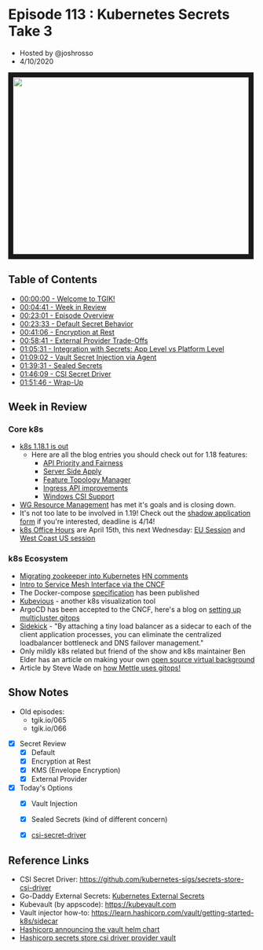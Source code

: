 # Episode 113 : Kubernetes Secrets Take 3

- Hosted by @joshrosso
- 4/10/2020

<!--- Thumbnailed embed of the video, n8Xo_ghCIOSY is the video id from the youtube url --->

<a href="https://www.youtube.com/watch?v=an9D2FyFwR0
" target="_blank"><img src="http://img.youtube.com/vi/an9D2FyFwR0/hqdefault.jpg" width="480" height="360" border="10" /></a>

## Table of Contents

- [00:00:00 - Welcome to TGIK!](https://youtu.be/an9D2FyFwR0)
- [00:04:41 - Week in Review](https://youtu.be/an9D2FyFwR0?t=273)
- [00:23:01 - Episode Overview](https://youtu.be/an9D2FyFwR0?t=1381)
- [00:23:33 - Default Secret Behavior](https://youtu.be/an9D2FyFwR0?t=1413)
- [00:41:06 - Encryption at Rest](https://youtu.be/an9D2FyFwR0?t=2466)
- [00:58:41 - External Provider Trade-Offs](https://youtu.be/an9D2FyFwR0?t=3521)
- [01:05:31 - Integration with Secrets: App Level vs Platform Level](https://youtu.be/an9D2FyFwR0?t=3931)
- [01:09:02 - Vault Secret Injection via Agent](https://youtu.be/an9D2FyFwR0?t=4142)
- [01:39:31 - Sealed Secrets](https://youtu.be/an9D2FyFwR0?t=5971)
- [01:46:09 - CSI Secret Driver](https://youtu.be/an9D2FyFwR0?t=6369)
- [01:51:46 - Wrap-Up](https://youtu.be/an9D2FyFwR0?t=6677)

## Week in Review

### Core k8s

- [k8s 1.18.1 is out](https://github.com/kubernetes/kubernetes/blob/master/CHANGELOG/CHANGELOG-1.18.md#v1181)
  - Here are all the blog entries you should check out for 1.18 features:
    - [API Priority and Fairness](https://kubernetes.io/blog/2020/04/06/kubernetes-1-18-feature-api-priority-and-fairness-alpha/)
    - [Server Side Apply](https://kubernetes.io/blog/2020/04/01/kubernetes-1.18-feature-server-side-apply-beta-2/)
    - [Feature Topology Manager](https://kubernetes.io/blog/2020/04/01/kubernetes-1-18-feature-topoloy-manager-beta/)
    - [Ingress API improvements](https://kubernetes.io/blog/2020/04/02/improvements-to-the-ingress-api-in-kubernetes-1.18/)
    - [Windows CSI Support](https://kubernetes.io/blog/2020/04/03/kubernetes-1-18-feature-windows-csi-support-alpha/)
- [WG Resource Management](https://groups.google.com/forum/#!topic/kubernetes-dev/3OyFrkQfRTA) has met it's goals and is closing down.
- It's not too late to be involved in 1.19! Check out the [shadow application form](https://forms.gle/ujChMWB1wZZAYY7r6) if you're interested, deadline is 4/14!
- [k8s Office Hours](https://git.k8s.io/community/events/office-hours.md) are April 15th, this next Wednesday:  [EU Session](https://youtu.be/6zk-vYxjQjA) and [West Coast US session](https://youtu.be/DLTU5mL-7aA)

### k8s Ecosystem

- [Migrating zookeeper into Kubernetes](https://product.hubspot.com/blog/zookeeper-to-kubernetes-migration) [HN comments](https://news.ycombinator.com/item?id=22814599)
- [Intro to Service Mesh Interface via the CNCF](https://www.cncf.io/webinars/introduction-to-service-mesh-interface/)
- The Docker-compose [specification](https://github.com/compose-spec/compose-spec/blob/master/spec.md) has been published
- [Kubevious](https://github.com/kubevious/kubevious) - another k8s visualization tool
- ArgoCD has been accepted to the CNCF, here's a blog on [setting up multicluster gitops](https://www.infracloud.io/multicluster-gitops-argocd/)
- [Sidekick](https://github.com/minio/sidekick) - "By attaching a tiny load balancer as a sidecar to each of the client application processes, you can eliminate the centralized loadbalancer bottleneck and DNS failover management."
- Only mildly k8s related but friend of the show and k8s maintainer Ben Elder has an article on making your own [open source virtual background](https://elder.dev/posts/open-source-virtual-background/)
- Article by Steve Wade on [how Mettle uses gitops!](https://itnext.io/how-we-do-gitops-mettle-4cc771a6c029)

## Show Notes

- Old episodes:
    - tgik.io/065
    - tgik.io/066

- [x] Secret Review
    - [x] Default
    - [x] Encryption at Rest
    - [x] KMS (Envelope Encryption)
    - [x] External Provider

- [x] Today's Options
    - [x] Vault Injection
    - [x] Sealed Secrets (kind of different concern)
    - [x] [csi-secret-driver](https://github.com/kubernetes-sigs/secrets-store-csi-driver)


## Reference Links

* CSI Secret Driver: https://github.com/kubernetes-sigs/secrets-store-csi-driver
* Go-Daddy External Secrets: [Kubernetes External Secrets](https://github.com/godaddy/kubernetes-external-secrets)
* Kubevault (by appscode): https://kubevault.com
* Vault injector how-to: https://learn.hashicorp.com/vault/getting-started-k8s/sidecar
* [Hashicorp announcing the vault helm chart](https://www.hashicorp.com/blog/announcing-the-vault-helm-chart/)
* [Hashicorp secrets store csi driver provider vault](https://github.com/hashicorp/secrets-store-csi-driver-provider-vault)
